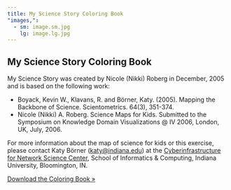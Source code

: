 ```yaml
---
title: My Science Story Coloring Book
"images,":
  - sm: image.sm.jpg
    lg: image.lg.jpg
---
```

## My Science Story Coloring Book

My Science Story was created by Nicole (Nikki) Roberg in December, 2005 and is based on the following work:

* Boyack, Kevin W., Klavans, R. and Börner, Katy. (2005). Mapping the Backbone of Science. Scientometrics. 64(3), 351-374.
* Nicole (Nikki) A. Roberg. Science Maps for Kids. Submitted to the Symposium on Knowledge Domain Visualizations @ IV 2006, London, UK, July, 2006.



For more information about the map of science for kids or this exercise, please contact Katy Börner (katy@indiana.edu) at the [Cyberinfrastructure for Network Science Center](http://cns.iu.edu), School of Informatics & Computing, Indiana University, Bloomington, IN. 

[Download the Coloring Book »](http://scimaps.org/images/maps/bonus/coloring_book/coloring_book.pdf)